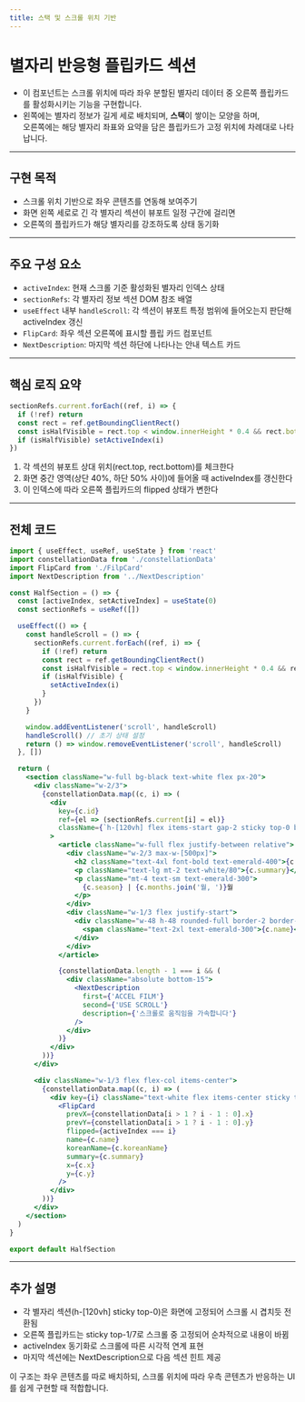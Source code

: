 ```yaml
---
title: 스택 및 스크롤 위치 기반
---
```


# 별자리 반응형 플립카드 섹션
* 이 컴포넌트는 스크롤 위치에 따라 좌우 분할된 별자리 데이터 중 오른쪽 플립카드를 활성화시키는 기능을 구현합니다.
* 왼쪽에는 별자리 정보가 길게 세로 배치되며, **스택**이 쌓이는 모양을 하며, <br/> 
오른쪽에는 해당 별자리 좌표와 요약을 담은 플립카드가 고정 위치에 차례대로 나타납니다.

---

## 구현 목적
* 스크롤 위치 기반으로 좌우 콘텐츠를 연동해 보여주기
* 화면 왼쪽 세로로 긴 각 별자리 섹션이 뷰포트 일정 구간에 걸리면
* 오른쪽의 플립카드가 해당 별자리를 강조하도록 상태 동기화

---

## 주요 구성 요소
* `activeIndex`: 현재 스크롤 기준 활성화된 별자리 인덱스 상태
* `sectionRefs`: 각 별자리 정보 섹션 DOM 참조 배열
* `useEffect` 내부 `handleScroll`: 각 섹션이 뷰포트 특정 범위에 들어오는지 판단해 activeIndex 갱신
* `FlipCard`: 좌우 섹션 오른쪽에 표시할 플립 카드 컴포넌트
* `NextDescription`: 마지막 섹션 하단에 나타나는 안내 텍스트 카드

---

## 핵심 로직 요약
```js
sectionRefs.current.forEach((ref, i) => {
  if (!ref) return
  const rect = ref.getBoundingClientRect()
  const isHalfVisible = rect.top < window.innerHeight * 0.4 && rect.bottom > window.innerHeight * 0.5
  if (isHalfVisible) setActiveIndex(i)
})
```
1. 각 섹션의 뷰포트 상대 위치(rect.top, rect.bottom)를 체크한다
2. 화면 중간 영역(상단 40%, 하단 50% 사이)에 들어올 때 activeIndex를 갱신한다
3. 이 인덱스에 따라 오른쪽 플립카드의 flipped 상태가 변한다

---

## 전체 코드

```jsx
import { useEffect, useRef, useState } from 'react'
import constellationData from './constellationData'
import FlipCard from './FilpCard'
import NextDescription from '../NextDescription'

const HalfSection = () => {
  const [activeIndex, setActiveIndex] = useState(0)
  const sectionRefs = useRef([])

  useEffect(() => {
    const handleScroll = () => {
      sectionRefs.current.forEach((ref, i) => {
        if (!ref) return
        const rect = ref.getBoundingClientRect()
        const isHalfVisible = rect.top < window.innerHeight * 0.4 && rect.bottom > window.innerHeight * 0.5
        if (isHalfVisible) {
          setActiveIndex(i)
        }
      })
    }

    window.addEventListener('scroll', handleScroll)
    handleScroll() // 초기 상태 설정
    return () => window.removeEventListener('scroll', handleScroll)
  }, [])

  return (
    <section className="w-full bg-black text-white flex px-20">
      <div className="w-2/3">
        {constellationData.map((c, i) => (
          <div
            key={c.id}
            ref={el => (sectionRefs.current[i] = el)}
            className={`h-[120vh] flex items-start gap-2 sticky top-0 bg-black pt-[25%]`}
          >
            <article className="w-full flex justify-between relative">
              <div className="w-2/3 max-w-[500px]">
                <h2 className="text-4xl font-bold text-emerald-400">{c.koreanName}</h2>
                <p className="text-lg mt-2 text-white/80">{c.summary}</p>
                <p className="mt-4 text-sm text-emerald-300">
                  {c.season} | {c.months.join('월, ')}월
                </p>
              </div>
              <div className="w-1/3 flex justify-start">
                <div className="w-48 h-48 rounded-full border-2 border-emerald-400 flex items-center justify-center">
                  <span className="text-2xl text-emerald-300">{c.name}</span>
                </div>
              </div>
            </article>

            {constellationData.length - 1 === i && (
              <div className="absolute bottom-15">
                <NextDescription 
                  first={'ACCEL FILM'}
                  second={'USE SCROLL'}
                  description={'스크롤로 움직임을 가속합니다'}
                />
              </div>
            )}
          </div>
        ))}
      </div>

      <div className="w-1/3 flex flex-col items-center">
        {constellationData.map((c, i) => (
          <div key={i} className="text-white flex items-center sticky top-1/7 pb-[80%]">
            <FlipCard 
              prevX={constellationData[i > 1 ? i - 1 : 0].x}
              prevY={constellationData[i > 1 ? i - 1 : 0].y}
              flipped={activeIndex === i}
              name={c.name}
              koreanName={c.koreanName}
              summary={c.summary}
              x={c.x}
              y={c.y}
            />
          </div>
        ))}
      </div>
    </section>
  )
}

export default HalfSection
```

---

## 추가 설명
* 각 별자리 섹션(h-[120vh] sticky top-0)은 화면에 고정되어 스크롤 시 겹치듯 전환됨
* 오른쪽 플립카드는 sticky top-1/7로 스크롤 중 고정되어 순차적으로 내용이 바뀜
* activeIndex 동기화로 스크롤에 따른 시각적 연계 표현
* 마지막 섹션에는 NextDescription으로 다음 섹션 힌트 제공

이 구조는 좌우 콘텐츠를 따로 배치하되, 스크롤 위치에 따라 우측 콘텐츠가 반응하는 UI를 쉽게 구현할 때 적합합니다.